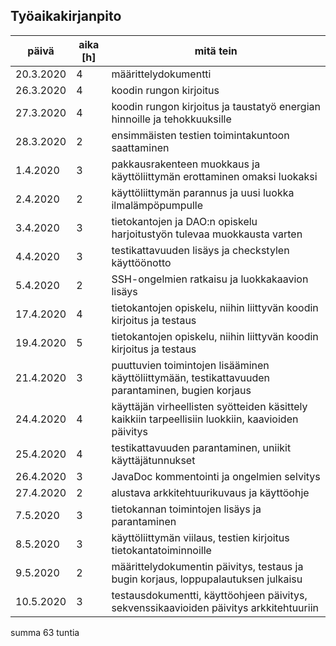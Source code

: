 ## Työaikakirjanpito

päivä | aika [h] | mitä tein
------|------|----------
20.3.2020 | 4 | määrittelydokumentti
26.3.2020 | 4 | koodin rungon kirjoitus
27.3.2020 | 4 | koodin rungon kirjoitus ja taustatyö energian hinnoille ja tehokkuuksille
28.3.2020 | 2 | ensimmäisten testien toimintakuntoon saattaminen
1.4.2020  | 3 | pakkausrakenteen muokkaus ja käyttöliittymän erottaminen omaksi luokaksi
2.4.2020  | 2 | käyttöliittymän parannus ja uusi luokka ilmalämpöpumpulle
3.4.2020  | 3 | tietokantojen ja DAO:n opiskelu harjoitustyön tulevaa muokkausta varten
4.4.2020  | 3 | testikattavuuden lisäys ja checkstylen käyttöönotto
5.4.2020  | 2 | SSH-ongelmien ratkaisu ja luokkakaavion lisäys
17.4.2020 | 4 | tietokantojen opiskelu, niihin liittyvän koodin kirjoitus ja testaus
19.4.2020 | 5 | tietokantojen opiskelu, niihin liittyvän koodin kirjoitus ja testaus
21.4.2020 | 3 | puuttuvien toimintojen lisääminen käyttöliittymään, testikattavuuden parantaminen, bugien korjaus
24.4.2020 | 4 | käyttäjän virheellisten syötteiden käsittely kaikkiin tarpeellisiin luokkiin, kaavioiden päivitys
25.4.2020 | 4 | testikattavuuden parantaminen, uniikit käyttäjätunnukset
26.4.2020 | 3 | JavaDoc kommentointi ja ongelmien selvitys
27.4.2020 | 2 | alustava arkkitehtuurikuvaus ja käyttöohje
7.5.2020  | 3 | tietokannan toimintojen lisäys ja parantaminen
8.5.2020  | 3 | käyttöliittymän viilaus, testien kirjoitus tietokantatoiminnoille
9.5.2020  | 2 | määrittelydokumentin päivitys, testaus ja bugin korjaus, loppupalautuksen julkaisu
10.5.2020 | 3 | testausdokumentti, käyttöohjeen päivitys, sekvenssikaavioiden päivitys arkkitehtuuriin

summa 63 tuntia
